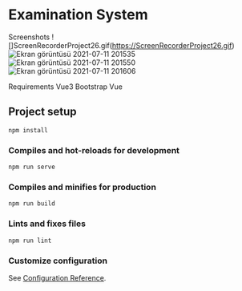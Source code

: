 # Examination System

Screenshots
![]ScreenRecorderProject26.gif(https://ScreenRecorderProject26.gif)
![Ekran görüntüsü 2021-07-11 201535](https://user-images.githubusercontent.com/24936165/125204561-977d5300-e286-11eb-9adf-149bf837ea41.png)
![Ekran görüntüsü 2021-07-11 201550](https://user-images.githubusercontent.com/24936165/125204566-9ea46100-e286-11eb-97ce-b21694a03cc3.png)
![Ekran görüntüsü 2021-07-11 201606](https://user-images.githubusercontent.com/24936165/125204546-87657380-e286-11eb-9332-6846f71eb1fa.png)

Requirements
Vue3
Bootstrap Vue
## Project setup
```
npm install
```

### Compiles and hot-reloads for development
```
npm run serve
```

### Compiles and minifies for production
```
npm run build
```

### Lints and fixes files
```
npm run lint
```

### Customize configuration
See [Configuration Reference](https://cli.vuejs.org/config/).
